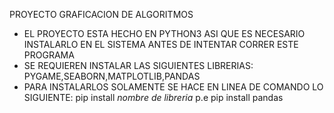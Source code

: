 PROYECTO GRAFICACION DE ALGORITMOS
- EL PROYECTO ESTA HECHO EN PYTHON3 ASI QUE ES NECESARIO INSTALARLO EN EL SISTEMA ANTES DE INTENTAR CORRER ESTE PROGRAMA
- SE REQUIEREN INSTALAR LAS SIGUIENTES LIBRERIAS: PYGAME,SEABORN,MATPLOTLIB,PANDAS
- PARA INSTALARLOS SOLAMENTE SE HACE EN LINEA DE COMANDO LO SIGUIENTE: pip install *nombre de libreria* p.e pip install pandas